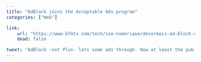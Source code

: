 ```yaml
---
title: "AdBlock joins the Acceptable Ads program"
categories: ["Web"]

link:
    url: "https://www.bfmtv.com/tech/vie-numerique/desormais-ad-block-aussi-laisse-passer-des-publicites_AN-201510030025.html"
    dead: false

tweet: "AdBlock -not Plus- lets some ads through. Now at least the public will know."
---
```

